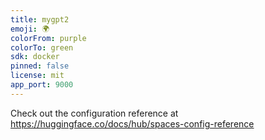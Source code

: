 ```yaml
---
title: mygpt2
emoji: 🌍
colorFrom: purple
colorTo: green
sdk: docker
pinned: false
license: mit
app_port: 9000
---
```


Check out the configuration reference at https://huggingface.co/docs/hub/spaces-config-reference